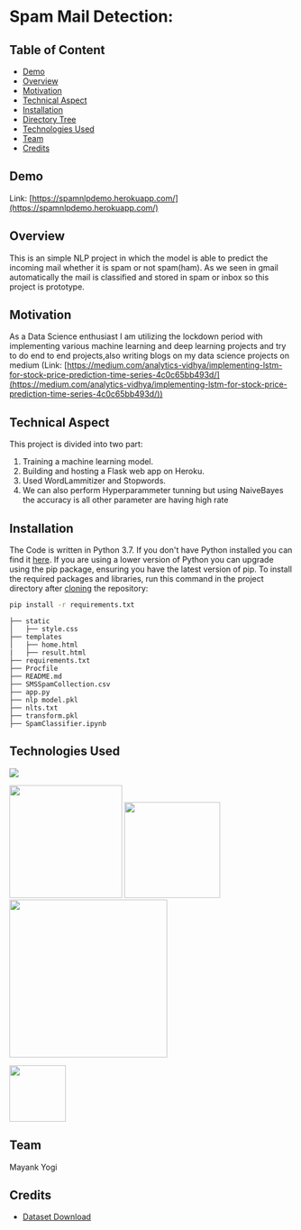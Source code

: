 # Spam Mail Detection:

## Table of Content

- [Demo](#demo)
- [Overview](#overview)
- [Motivation](#motivation)
- [Technical Aspect](#technical-aspect)
- [Installation](#installation)
- [Directory Tree](#directory-tree)
- [Technologies Used](#technologies-used)
- [Team](#team)
- [Credits](#credits)

## Demo

Link: [https://spamnlpdemo.herokuapp.com/](https://spamnlpdemo.herokuapp.com/)

## Overview

This is an simple NLP project in which the model is able to predict the incoming mail whether it is spam or not spam(ham). As we seen in gmail automatically the mail is classified and stored in spam or inbox so this project is prototype.

## Motivation

As a Data Science enthusiast I am utilizing the lockdown period with implementing various machine learning and deep learning projects and try to do end to end projects,also writing blogs on my data science projects on medium (Link: [https://medium.com/analytics-vidhya/implementing-lstm-for-stock-price-prediction-time-series-4c0c65bb493d/](https://medium.com/analytics-vidhya/implementing-lstm-for-stock-price-prediction-time-series-4c0c65bb493d/))

## Technical Aspect

This project is divided into two part:

1. Training a machine learning model.
2. Building and hosting a Flask web app on Heroku.
3. Used WordLammitizer and Stopwords.
4. We can also perform Hyperparammeter tunning but using NaiveBayes the accuracy is all other parameter are having high rate

## Installation

The Code is written in Python 3.7. If you don't have Python installed you can find it [here](https://www.python.org/downloads/). If you are using a lower version of Python you can upgrade using the pip package, ensuring you have the latest version of pip. To install the required packages and libraries, run this command in the project directory after [cloning](https://www.howtogeek.com/451360/how-to-clone-a-github-repository/) the repository:

```bash
pip install -r requirements.txt
```

```
├── static
│   ├── style.css
├── templates
│   ├── home.html
|   ├── result.html
├── requirements.txt
├── Procfile
├── README.md
├── SMSSpamCollection.csv
├── app.py
├── nlp model.pkl
├── nlts.txt
├── transform.pkl
├── SpamClassifier.ipynb
```

## Technologies Used

![](https://forthebadge.com/images/badges/made-with-python.svg)

[<img target="_blank" src="https://upload.wikimedia.org/wikipedia/commons/thumb/0/05/Scikit_learn_logo_small.svg/1200px-Scikit_learn_logo_small.svg.png" width=200>](https://scikit-learn.org/stable/) [<img target="_blank" src="https://flask.palletsprojects.com/en/1.1.x/_images/flask-logo.png" width=170>](https://flask.palletsprojects.com/en/1.1.x/) [<img target="_blank" src="https://number1.co.za/wp-content/uploads/2017/10/gunicorn_logo-300x85.png" width=280>](https://gunicorn.org)

 [<img target="_blank" src="https://openjsf.org/wp-content/uploads/sites/84/2019/10/jquery-logo-vertical_large_square.png" width=100>](https://jquery.com/)

## Team

Mayank Yogi                                                

## Credits

- [Dataset Download](https://archive.ics.uci.edu/ml/datasets/SMS+Spam+Collection)
